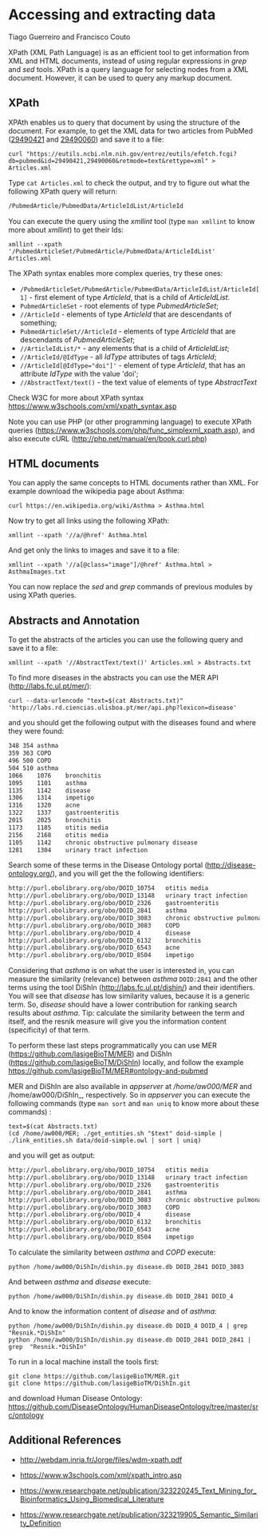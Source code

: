 # Accessing and extracting data
Tiago Guerreiro and Francisco Couto

XPath (XML Path Language) is as an efficient tool to get information from XML and HTML documents, 
instead of using regular expressions in _grep_ and _sed_ tools.
XPath is a query language for selecting nodes from a XML document. 
However, it can be used to query any markup document. 


## XPath

XPAth enables us to query that document by using the structure of the document.
For example, to get the XML data for two articles from PubMed ([29490421](https://www.ncbi.nlm.nih.gov/pubmed/29490421) and [29490060](https://www.ncbi.nlm.nih.gov/pubmed/29490060)) 
and save it to a file:
```shell
curl "https://eutils.ncbi.nlm.nih.gov/entrez/eutils/efetch.fcgi?db=pubmed&id=29490421,29490060&retmode=text&rettype=xml" > Articles.xml 
```

Type ```cat Articles.xml``` to check the output, and try to figure out what the following XPath query will return:

```txt
/PubmedArticle/PubmedData/ArticleIdList/ArticleId 
```

You can execute the query using the _xmllint_ tool (type ```man xmllint``` to know more about _xmllint_) to get their Ids:

```shell
xmllint --xpath '/PubmedArticleSet/PubmedArticle/PubmedData/ArticleIdList' Articles.xml
```

The XPath syntax enables more complex queries, try these ones:

- ```/PubmedArticleSet/PubmedArticle/PubmedData/ArticleIdList/ArticleId[1]``` - first element of type _ArticleId_, that is a child of _ArticleIdList_.
- ```PubmedArticleSet``` - root elements of type _PubmedArticleSet_;
- ```//ArticleId``` - elements of type _ArticleId_ that are descendants of something;
- ```PubmedArticleSet//ArticleId``` - elements of type _ArticleId_ that are descendants of _PubmedArticleSet_; 
- ```//ArticleIdList/*``` - any elements that is a child of _ArticleIdList_;
- ```//ArticleId/@IdType``` - all _IdType_ attributes of tags _ArticleId_;
- ```//ArticleId[@IdType="doi"]'``` - element of type _ArticleId_, that has an attribute _IdType_ with the value 'doi';
- ```//AbstractText/text()``` - the text value of elements of type _AbstractText_ 

Check W3C for more about XPath syntax https://www.w3schools.com/xml/xpath_syntax.asp

Note you can use PHP (or other programming language) to execute XPath queries (https://www.w3schools.com/php/func_simplexml_xpath.asp),
and also execute cURL (http://php.net/manual/en/book.curl.php)


## HTML documents 

You can apply the same concepts to HTML documents rather than XML. 
For example download the wikipedia page about Asthma:

```shell
curl https://en.wikipedia.org/wiki/Asthma > Asthma.html
```

Now try to get all links using the following XPath:

```shell
xmllint --xpath '//a/@href' Asthma.html 
```

And get only the links to images and save it to a file: 

```shell
xmllint --xpath '//a[@class="image"]/@href' Asthma.html > AsthmaImages.txt
```

You can now replace the _sed_ and _grep_ commands of previous modules by using XPath queries.

## Abstracts and Annotation

To get the abstracts of the articles you can use the following query and save it to a file:
```shell
xmllint --xpath '//AbstractText/text()' Articles.xml > Abstracts.txt
```

To find more diseases in the abstracts you can use the MER API (http://labs.fc.ul.pt/mer/):
```shell
curl --data-urlencode "text=$(cat Abstracts.txt)" 'http://labs.rd.ciencias.ulisboa.pt/mer/api.php?lexicon=disease'
```

and you should get the following output with the diseases found and where they were found: 
```txt
348	354	asthma
359	363	COPD
496	500	COPD
504	510	asthma
1066	1076	bronchitis
1095	1101	asthma
1135	1142	disease
1306	1314	impetigo
1316	1320	acne
1322	1337	gastroenteritis
2015	2025	bronchitis
1173	1185	otitis media
2156	2168	otitis media
1105	1142	chronic obstructive pulmonary disease
1281	1304	urinary tract infection
```

Search some of these terms in the Disease Ontology portal (http://disease-ontology.org/), and you will get the the following identifiers:
```txt
http://purl.obolibrary.org/obo/DOID_10754	otitis media
http://purl.obolibrary.org/obo/DOID_13148	urinary tract infection
http://purl.obolibrary.org/obo/DOID_2326	gastroenteritis
http://purl.obolibrary.org/obo/DOID_2841	asthma
http://purl.obolibrary.org/obo/DOID_3083	chronic obstructive pulmonary disease
http://purl.obolibrary.org/obo/DOID_3083	COPD
http://purl.obolibrary.org/obo/DOID_4		disease
http://purl.obolibrary.org/obo/DOID_6132	bronchitis
http://purl.obolibrary.org/obo/DOID_6543	acne
http://purl.obolibrary.org/obo/DOID_8504	impetigo
```
Considering that _asthma_ is on what the user is interested in, you can measure the similarity (relevance) between _asthma_ ```DOID:2841``` and 
the other terms using the tool DiShIn (http://labs.fc.ul.pt/dishin/) and their identifiers. 
You will see that _disease_ has low similarity values, because it is a generic term. So, _disease_ should have a lower contribution for ranking search results about _asthma_. Tip: calculate the similarity between the term and itself, and the resnik measure will give you the information content (specificity) of that term.  

To perform these last steps programmatically you can use MER (https://github.com/lasigeBioTM/MER) and DiShIn (https://github.com/lasigeBioTM/DiShIn) locally, 
and follow the example https://github.com/lasigeBioTM/MER#ontology-and-pubmed

MER and DiShIn are also available in _appserver_ at _/home/aw000/MER_ and /home/aw000/DiShIn_, respectively.
So in _appserver_ you can execute the following commands (type ```man sort``` and ```man uniq``` to know more about these commands) :

```shell
text=$(cat Abstracts.txt) 
(cd /home/aw000/MER; ./get_entities.sh "$text" doid-simple | ./link_entities.sh data/doid-simple.owl | sort | uniq)
```
and you will get as output:

```txt
http://purl.obolibrary.org/obo/DOID_10754	otitis media
http://purl.obolibrary.org/obo/DOID_13148	urinary tract infection
http://purl.obolibrary.org/obo/DOID_2326	gastroenteritis
http://purl.obolibrary.org/obo/DOID_2841	asthma
http://purl.obolibrary.org/obo/DOID_3083	chronic obstructive pulmonary disease
http://purl.obolibrary.org/obo/DOID_3083	COPD
http://purl.obolibrary.org/obo/DOID_4		disease
http://purl.obolibrary.org/obo/DOID_6132	bronchitis
http://purl.obolibrary.org/obo/DOID_6543	acne
http://purl.obolibrary.org/obo/DOID_8504	impetigo
```

To calculate the similarity between _asthma_ and _COPD_ execute:

```shell
python /home/aw000/DiShIn/dishin.py disease.db DOID_2841 DOID_3083
```

And between _asthma_ and _disease_ execute:
```shell
python /home/aw000/DiShIn/dishin.py disease.db DOID_2841 DOID_4
```

And to know the information content of _disease_ and of _asthma_:
```shell
python /home/aw000/DiShIn/dishin.py disease.db DOID_4 DOID_4 | grep  "Resnik.*DiShIn"
python /home/aw000/DiShIn/dishin.py disease.db DOID_2841 DOID_2841 | grep  "Resnik.*DiShIn"
```

To run in a local machine install the tools first:

```
git clone https://github.com/lasigeBioTM/MER.git
git clone https://github.com/lasigeBioTM/DiShIn.git
```
and download Human Disease Ontology: https://github.com/DiseaseOntology/HumanDiseaseOntology/tree/master/src/ontology

## Additional References

- http://webdam.inria.fr/Jorge/files/wdm-xpath.pdf

- https://www.w3schools.com/xml/xpath_intro.asp

- https://www.researchgate.net/publication/323220245_Text_Mining_for_Bioinformatics_Using_Biomedical_Literature

- https://www.researchgate.net/publication/323219905_Semantic_Similarity_Definition

